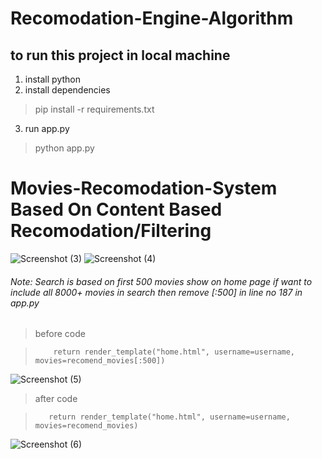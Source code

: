 # Recomodation-Engine-Algorithm


## to run this project in local machine

1. install python
2. install dependencies
> pip install -r requirements.txt
3. run app.py
> python app.py



# Movies-Recomodation-System Based On Content Based Recomodation/Filtering
![Screenshot (3)](https://user-images.githubusercontent.com/76725762/170815498-45a7c711-8e3b-4ab8-a07f-18fa2a251f1e.png)
![Screenshot (4)](https://user-images.githubusercontent.com/76725762/170815511-be0b5c55-e9aa-44c3-931b-7fb4b04fc152.png)



###### Note: Search is based on first 500 movies show on home page if want to include all 8000+ movies in search then remove [:500] in line no 187 in app.py
> before code 


>         return render_template("home.html", username=username, movies=recomend_movies[:500])


![Screenshot (5)](https://user-images.githubusercontent.com/76725762/170815695-d2fa38d4-3902-438d-bd67-bce73c855760.png)
 
>after code


>        return render_template("home.html", username=username, movies=recomend_movies)


![Screenshot (6)](https://user-images.githubusercontent.com/76725762/170815704-7ad81a9b-24d3-44a8-ae89-628ce2b796cd.png)
